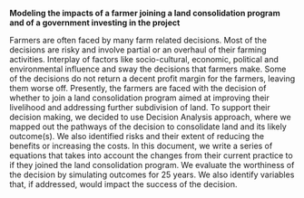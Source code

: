 **Modeling the impacts of a farmer joining a land consolidation program and of a government investing in the project**

Farmers are often faced by many farm related decisions. Most of the decisions are risky and involve  partial or an overhaul of their farming activities. Interplay of factors like socio-cultural, economic, political and environmental influence and sway the decisions that farmers make. Some of the decisions do not return a decent profit margin for the farmers, leaving them worse off. Presently, the farmers are faced with the decision of whether to join a land consolidation program aimed at improving their livelihood and addressing further subdivision of land. To support their decision making, we decided to use Decision Analysis approach, where we mapped out the pathways of the decision to consolidate land and its likely outcome(s). We also identified risks and their extent of reducing the benefits or increasing the costs. In this document, we write a series of equations that takes into account the changes from their current practice to if they joined the land consolidation program. We evaluate the worthiness of the decision by simulating outcomes for 25 years. We also identify variables that, if addressed, would impact the success of the decision. 
